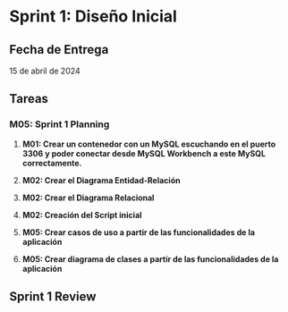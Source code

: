 # Sprint 1: Diseño Inicial

## Fecha de Entrega

15 de abril de 2024

## Tareas

### M05: Sprint 1 Planning

1. **M01: Crear un contenedor con un MySQL escuchando en el puerto 3306 y poder conectar desde MySQL Workbench a este MySQL correctamente.**

2. **M02: Crear el Diagrama Entidad-Relación**

3. **M02: Crear el Diagrama Relacional**

4. **M02: Creación del Script inicial**

5. **M05: Crear casos de uso a partir de las funcionalidades de la aplicación**

6. **M05: Crear diagrama de clases a partir de las funcionalidades de la aplicación**

## Sprint 1 Review
